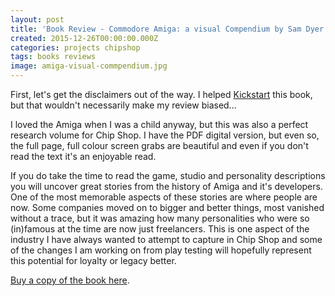 ```yaml
---
layout: post
title: 'Book Review - Commodore Amiga: a visual Compendium by Sam Dyer'
created: 2015-12-26T00:00:00.000Z
categories: projects chipshop
tags: books reviews
image: amiga-visual-commpendium.jpg
---
```


First, let's get the disclaimers out of the way. I helped [Kickstart](https://www.kickstarter.com/projects/2146199819/commodore-amiga-a-visual-commpendium) this book, but that wouldn't necessarily make my review biased...

I loved the Amiga when I was a child anyway, but this was also a perfect research volume for Chip Shop. I have the PDF digital version, but even so, the full page, full colour screen grabs are beautiful and even if you don't read the text it's an enjoyable read.

If you do take the time to read the game, studio and personality descriptions you will uncover great stories from the history of Amiga and it's developers. One of the most memorable aspects of these stories are where people are now. Some companies moved on to bigger and better things, most vanished without a trace, but it was amazing how many personalities who were so (in)famous at the time are now just freelancers. This is one aspect of the industry I have always wanted to attempt to capture in Chip Shop and some of the changes I am working on from play testing will hopefully represent this potential for loyalty or legacy better.

[Buy a copy of the book here](http://www.bitmapbooks.co.uk/collections/all/products/commodore-amiga-a-visual-commpendium).
